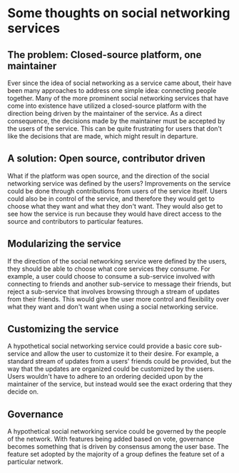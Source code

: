 # Some thoughts on social networking services

## The problem: Closed-source platform, one maintainer
Ever since the idea of social networking as a service came about, their have been many approaches to address one simple idea: connecting people together. Many of the more prominent social networking services that have come into existence have utilized a closed-source platform with the direction being driven by the maintainer of the service. As a direct consequence, the decisions made by the maintainer must be accepted by the users of the service. This can be quite frustrating for users that don't like the decisions that are made, which might result in departure.

## A solution: Open source, contributor driven
What if the platform was open source, and the direction of the social networking service was defined by the users? Improvements on the service could be done through contributions from users of the service itself. Users could also be in  control of the service, and therefore they would get to choose what they want and what they don't want. They would also get to see how the service is run because they would have direct access to the source and contributors to particular features.

## Modularizing the service
If the direction of the social networking service were defined by the users, they should be able to choose what core services they consume. For example, a user could choose to consume a sub-service involved with connecting to friends and another sub-service to message their friends, but reject a sub-service that involves browsing through a stream of updates from their friends. This would give the user more control and flexibility over what they want and don't want when using a social networking service.

## Customizing the service
A hypothetical social networking service could provide a basic core sub-service and allow the user to customize it to their desire. For example, a standard stream of updates from a users' friends could be provided, but the way that the updates are organized could be customized by the users. Users wouldn't have to adhere to an ordering decided upon by the maintainer of the service, but instead would see the exact ordering that they decide on.

## Governance
A hypothetical social networking service could be governed by the people of the network. With features being added based on vote, governance becomes something that is driven by consensus among the user base. The feature set adopted by the majority of a group defines the feature set of a particular network.
